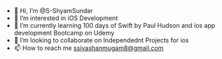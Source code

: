 - 👋 Hi, I’m @S-ShyamSundar
- 👀 I’m interested in iOS Development 
- 🌱 I’m currently learning 100 days of Swift by Paul Hudson and ios app development Bootcamp on Udemy
- 💞️ I’m looking to collaborate on Independednt Projects for ios
- 📫 How to reach me ssivashanmugam8@gmail.com

<!---
S-ShyamSundar/S-ShyamSundar is a ✨ special ✨ repository because its `README.md` (this file) appears on your GitHub profile.
You can click the Preview link to take a look at your changes.
--->
